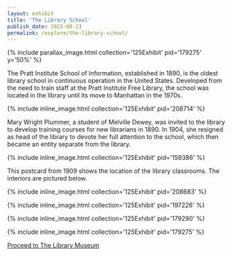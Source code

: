 ```yaml
---
layout: exhibit
title: 'The Library School'
publish_date: 2022-08-23
permalink: /explore/the-library-school/
---
```


{% include parallax_image.html collection='125Exhibit' pid='179275' y='50%' %}

The Pratt Institute School of Information, established in 1890, is the oldest library school in continuous operation in the United States. Developed from the need to train staff at the Pratt Institute Free Library, the school was located in the library until its move to Manhattan in the 1970s.

{% include inline_image.html collection='125Exhibit' pid='208714' %}

Mary Wright Plummer, a student of Melville Dewey, was invited to the library to develop training courses for new librarians in 1890. In 1904, she resigned as head of the library to devote her full attention to the school, which then became an entity separate from the library.

{% include inline_image.html collection='125Exhibit' pid='159386' %}

This postcard from 1909 shows the location of the library classrooms. The interiors are pictured below.

{% include inline_image.html collection='125Exhibit' pid='208683' %}

{% include inline_image.html collection='125Exhibit' pid='197226' %}

{% include inline_image.html collection='125Exhibit' pid='179290' %}

{% include inline_image.html collection='125Exhibit' pid='179275' %}

<a class="next-exhibit" href="../the-library-museum">Proceed to The Library Museum<img src="../../assets/openseadragon/images/next_hover.png" alt=""></a>
